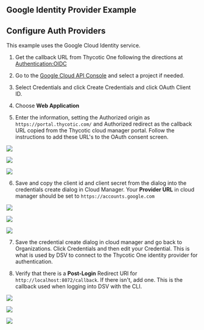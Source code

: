 [title]: # (GCP Example)
[tags]: # (DevOps Secrets Vault,DSV,)
[priority]: # (5710)

## Google Identity Provider Example

## Configure Auth Providers

This example uses the Google Cloud Identity service.

1. Get the callback URL from Thycotic One following the directions at [Authentication:OIDC](./index.md)

2. Go to the [Google Cloud API Console](https://console.cloud.google.com/apis/dashboard) and select a project if needed.

3. Select Credentials and click Create Credentials and click OAuth Client ID.

4. Choose **Web Application**

5. Enter the information, setting the Authorized origin as `https://portal.thycotic.com/` and Authorized redirect as the callback URL copied from the Thycotic cloud manager portal. Follow the instructions to add these URL's to the OAuth consent screen.

![](./images/spacer.png)

![](./images/setupgcpapp.png)

![](./images/spacer.png)

6. Save and copy the client id and client secret from the dialog into the credentials create dialog in Cloud Manager. Your **Provider URL** in cloud manager should be set to `https://accounts.google.com`

![](./images/spacer.png)

![](./images/setupcmprovider.png)

![](./images/spacer.png)


7. Save the credential create dialog in cloud manager and go back to Organizations. Click Credentials and then edit your Credential. This is what is used by DSV to connect to the Thycotic One identity provider for authentication. 

8. Verify that there is a **Post-Login** Redirect URI for `http://localhost:8072/callback`. If there isn't, add one. This is the callback used when logging into DSV with the CLI.


![](./images/spacer.png)

![](./images/cmcredentials.png)

![](./images/spacer.png)
